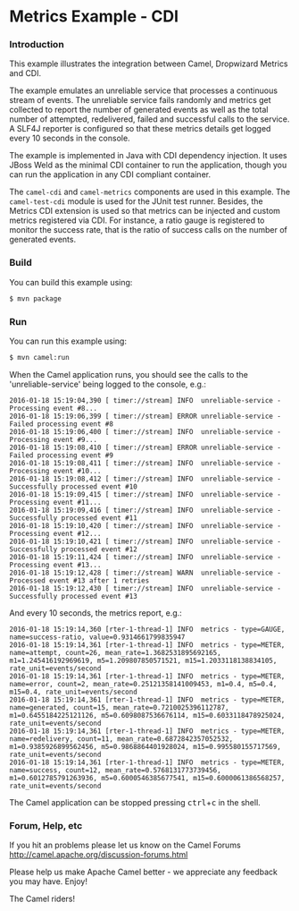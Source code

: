 # Metrics Example - CDI

### Introduction

This example illustrates the integration between Camel, Dropwizard Metrics and CDI.

The example emulates an unreliable service that processes a continuous stream of events.
The unreliable service fails randomly and metrics get collected to report
the number of generated events as well as the total number of attempted, redelivered,
failed and successful calls to the service. A SLF4J reporter is configured so that
these metrics details get logged every 10 seconds in the console.

The example is implemented in Java with CDI dependency injection. It uses JBoss Weld
as the minimal CDI container to run the application, though you can run the application
in any CDI compliant container.

The `camel-cdi` and `camel-metrics` components are used in this example.
The `camel-test-cdi` module is used for the JUnit test runner.
Besides, the Metrics CDI extension is used so that metrics can be injected
and custom metrics registered via CDI. For instance, a ratio gauge is registered
to monitor the success rate, that is the ratio of success calls on the number
of generated events.

### Build

You can build this example using:

```sh
$ mvn package
```

### Run

You can run this example using:

```sh
$ mvn camel:run
```

When the Camel application runs, you should see the calls to the 'unreliable-service' being logged to the console, e.g.:
```
2016-01-18 15:19:04,390 [ timer://stream] INFO  unreliable-service - Processing event #8...
2016-01-18 15:19:06,399 [ timer://stream] ERROR unreliable-service - Failed processing event #8
2016-01-18 15:19:06,400 [ timer://stream] INFO  unreliable-service - Processing event #9...
2016-01-18 15:19:08,410 [ timer://stream] ERROR unreliable-service - Failed processing event #9
2016-01-18 15:19:08,411 [ timer://stream] INFO  unreliable-service - Processing event #10...
2016-01-18 15:19:08,412 [ timer://stream] INFO  unreliable-service - Successfully processed event #10
2016-01-18 15:19:09,415 [ timer://stream] INFO  unreliable-service - Processing event #11...
2016-01-18 15:19:09,416 [ timer://stream] INFO  unreliable-service - Successfully processed event #11
2016-01-18 15:19:10,420 [ timer://stream] INFO  unreliable-service - Processing event #12...
2016-01-18 15:19:10,421 [ timer://stream] INFO  unreliable-service - Successfully processed event #12
2016-01-18 15:19:11,424 [ timer://stream] INFO  unreliable-service - Processing event #13...
2016-01-18 15:19:12,428 [ timer://stream] WARN  unreliable-service - Processed event #13 after 1 retries
2016-01-18 15:19:12,430 [ timer://stream] INFO  unreliable-service - Successfully processed event #13
```

And every 10 seconds, the metrics report, e.g.:
```
2016-01-18 15:19:14,360 [rter-1-thread-1] INFO  metrics - type=GAUGE, name=success-ratio, value=0.9314661799835947
2016-01-18 15:19:14,361 [rter-1-thread-1] INFO  metrics - type=METER, name=attempt, count=26, mean_rate=1.3682531895692165, m1=1.245416192969619, m5=1.209807850571521, m15=1.2033118138834105, rate_unit=events/second
2016-01-18 15:19:14,361 [rter-1-thread-1] INFO  metrics - type=METER, name=error, count=2, mean_rate=0.25121358141009453, m1=0.4, m5=0.4, m15=0.4, rate_unit=events/second
2016-01-18 15:19:14,361 [rter-1-thread-1] INFO  metrics - type=METER, name=generated, count=15, mean_rate=0.7210025396112787, m1=0.6455184225121126, m5=0.6098087536676114, m15=0.6033118478925024, rate_unit=events/second
2016-01-18 15:19:14,361 [rter-1-thread-1] INFO  metrics - type=METER, name=redelivery, count=11, mean_rate=0.6872842357052532, m1=0.9385926899562456, m5=0.9868864401928024, m15=0.995580155717569, rate_unit=events/second
2016-01-18 15:19:14,361 [rter-1-thread-1] INFO  metrics - type=METER, name=success, count=12, mean_rate=0.5768131773739456, m1=0.6012785791263936, m5=0.6000546385677541, m15=0.6000061386568257, rate_unit=events/second
```

The Camel application can be stopped pressing <kbd>ctrl</kbd>+<kbd>c</kbd> in the shell.

### Forum, Help, etc

If you hit an problems please let us know on the Camel Forums
<http://camel.apache.org/discussion-forums.html>

Please help us make Apache Camel better - we appreciate any feedback you may have. Enjoy!

The Camel riders!
